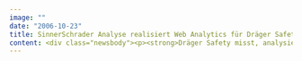 ```yaml
---
image: ""
date: "2006-10-23"
title: SinnerSchrader Analyse realisiert Web Analytics für Dräger Safety
content: <div class="newsbody"><p><strong>Dräger Safety misst, analysiert und steuert den Erfolg seiner internationalen Website draeger.com jetzt mit Hilfe von WebSideStory HBX Analytics. SinnerSchrader Analyse hat den Lübecker Sicherheitstechnikhersteller während des gesamten Web-Analytics-Projektes von der Beratung bis zur Integration webanalytischer Key-Performance-Indikatoren (KPI) begleitet.</strong></p><p>Über die Website draeger.com generiert das Unternehmen der Dräger-Gruppe Interessenten für seine umfangreiche Produktpalette. Die Website wendet sich an potenzielle Kunden in mehr als 80 Ländern und umfasst rund 130.000 einzelne Seiten. Dräger Safety entwickelt, produziert und vertreibt Geräte und Dienstleistungen im Bereich der Sicherheitstechnik.</p><p>Über die Nutzungsbeobachtung hinaus nutzt Dräger Safety sein Web Controlling auch für die Optimierung von internationalen Onlinekampagnen. Das Ziel ist ein durchgängiges Tracking von der Werbung bis zur Kontaktaufnahme, online wie offline. Die Komplexität der Website und die heterogene Zielgruppe –vom Feuerwehrmann bis zum Chemieprofessor –stellen zudem höchste Anforderungen an Segmentierung, Verhaltensanalysen und Usabilitytesting.</p><p>Besonders wertvoll ist für Dräger Safety die Möglichkeit, über eine Schnittstelle direkt aus Excel auf das Data-Warehouse zugreifen zu können, um webanalytische Key-Perfomance-Indikatoren in betriebswirtschaftliche Scorecards zu importieren. Dräger Safety hat sich aufgrund der Leistungsfähigkeit und Benutzerfreundlichkeit von WebSideStory HBX Analytics für diese Lösung im Bereich Web Analytics entschieden.</p><p>Am Mittwoch, 25. Oktober stellt Michael Bocks, Projektmanager Corporate Communications bei Dräger Safety, auf dem Fachkongress Internet World in München das Projekt im Detail vor.</p></div>
---
```

